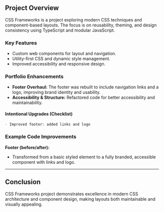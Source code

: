 ## Project Overview

CSS Frameworks is a project exploring modern CSS techniques and component-based layouts. The focus is on reusability, theming, and design consistency using TypeScript and modular JavaScript.

### Key Features

- Custom web components for layout and navigation.
- Utility-first CSS and dynamic style management.
- Improved accessibility and responsive design.

### Portfolio Enhancements

- **Footer Overhaul:** The footer was rebuilt to include navigation links and a logo, improving brand identity and usability.
- **Accessibility & Structure:** Refactored code for better accessibility and maintainability.

#### Intentional Upgrades (Checklist)

```md
- Improved footer: added links and logo
```

### Example Code Improvements

**Footer (before/after):**

- Transformed from a basic styled element to a fully branded, accessible component with links and logo.

---

## Conclusion

CSS Frameworks project demonstrates excellence in modern CSS architecture and component design, making layouts both maintainable and visually appealing.
